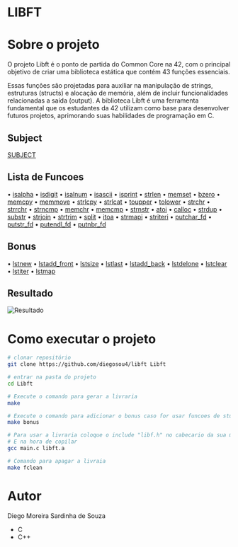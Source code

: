 # LIBFT


# Sobre o projeto

O projeto Libft é o ponto de partida do Common Core na 42, com o principal objetivo de criar uma biblioteca estática que contém 43 funções essenciais.

Essas funções são projetadas para auxiliar na manipulação de strings, estruturas (structs) e alocação de memória, além de 
incluir funcionalidades relacionadas a saída (output). A biblioteca Libft é uma ferramenta fundamental que os estudantes 
da 42 utilizam como base para desenvolver futuros projetos, aprimorando suas habilidades de programação em C. 

## Subject
  [SUBJECT](https://github.com/diegosou4/libft/blob/main/en.subject.pdf)

## Lista de Funcoes
• [isalpha](https://github.com/diegosou4/libft/blob/main/ft_isalpha.c) • [isdigit](https://github.com/diegosou4/libft/blob/main/ft_isdigit.c)
• [isalnum](https://github.com/diegosou4/libft/blob/main/ft_isalnum.c) • [isascii](https://github.com/diegosou4/libft/blob/main/ft_isascii.c)
• [isprint](https://github.com/diegosou4/libft/blob/main/ft_isprint.c) • [strlen](https://github.com/diegosou4/libft/blob/main/ft_strlen.c)
• [memset](https://github.com/diegosou4/libft/blob/main/ft_memset.c) • [bzero](https://github.com/diegosou4/libft/blob/main/ft_bzero.c)
• [memcpy](https://github.com/diegosou4/libft/blob/main/ft_memcpy.c) • [memmove](https://github.com/diegosou4/libft/blob/main/ft_memmove.c)
• [strlcpy](https://github.com/diegosou4/libft/blob/main/ft_strlcpy.c) • [strlcat](https://github.com/diegosou4/libft/blob/main/ft_strlcat.c)
• [toupper](https://github.com/diegosou4/libft/blob/main/ft_toupper.c) • [tolower](https://github.com/diegosou4/libft/blob/main/ft_tolower.c)
• [strchr](https://github.com/diegosou4/libft/blob/main/ft_strchr.c) • [strrchr](https://github.com/diegosou4/libft/blob/main/ft_strrchr.c)
• [strncmp](https://github.com/diegosou4/libft/blob/main/ft_strncmp.c) • [memchr](https://github.com/diegosou4/libft/blob/main/ft_memchr.c)
• [memcmp](https://github.com/diegosou4/libft/blob/main/ft_memcmp.c) • [strnstr](https://github.com/diegosou4/libft/blob/main/ft_strnstr.c)
• [atoi](https://github.com/diegosou4/libft/blob/main/ft_atoi.c) • [calloc](https://github.com/diegosou4/libft/blob/main/ft_calloc.c)
• [strdup](https://github.com/diegosou4/libft/blob/main/ft_strdup.c) • [substr](https://github.com/diegosou4/libft/blob/main/ft_substr.c)
• [strjoin](https://github.com/diegosou4/libft/blob/main/ft_strjoin.c) • [strtrim](https://github.com/diegosou4/libft/blob/main/ft_strtrim.c)
• [split](https://github.com/diegosou4/libft/blob/main/ft_split.c) • [itoa](https://github.com/diegosou4/libft/blob/main/ft_itoa.c)
• [strmapi](https://github.com/diegosou4/libft/blob/main/ft_strmapi.c) • [striteri](https://github.com/diegosou4/libft/blob/main/ft_striteri.c)
• [putchar_fd](https://github.com/diegosou4/libft/blob/main/ft_putchar_fd.c) • [putstr_fd](https://github.com/diegosou4/libft/blob/main/ft_putstr_fd.c)
• [putendl_fd](https://github.com/diegosou4/libft/blob/main/ft_putendl_fd.c) • [putnbr_fd](https://github.com/diegosou4/libft/blob/main/ft_putnbr_fd.c)


## Bonus
• [lstnew](https://github.com/diegosou4/libft/blob/main/ft_lstnew.c) • [lstadd_front](https://github.com/diegosou4/libft/blob/main/ft_lstadd_front.c)
• [lstsize](https://github.com/diegosou4/libft/blob/main/ft_lstsize.c) • [lstlast](https://github.com/diegosou4/libft/blob/main/ft_lstlast.c)
• [lstadd_back](https://github.com/diegosou4/libft/blob/main/ft_lstadd_back.c) • [lstdelone](https://github.com/diegosou4/libft/blob/main/ft_lstdelone.c)
• [lstclear](https://github.com/diegosou4/libft/blob/main/ft_lstclear.c) • [lstiter](https://github.com/diegosou4/libft/blob/main/ft_lstiter.c)
• [lstmap](https://github.com/diegosou4/libft/blob/main/ft_lstmap.c)

## Resultado
![Resultado](https://i.imgur.com/tsOITka.png)


# Como executar o projeto


```bash
# clonar repositório
git clone https://github.com/diegosou4/libft Libft

# entrar na pasta do projeto 
cd Libft

# Execute o comando para gerar a livraria
make

# Execute o comando para adicionar o bonus caso for usar funcoes de stuct
make bonus

# Para usar a livraria coloque o include "libf.h" no cabecario da sua main
# E na hora de copilar
gcc main.c libft.a

# Comando para apagar a livraia
make fclean
```


# Autor

Diego Moreira Sardinha de Souza

- C
- C++
